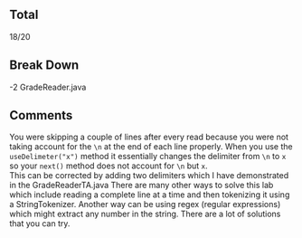 ## Total ##
18/20
## Break Down ##
-2 GradeReader.java
## Comments ##

You were skipping a couple of lines after every read because you were not taking account for the `\n` at the end of each line properly. When you use the `useDelimeter("x")` method it essentially changes the delimiter from `\n` to `x` so your `next()` method does not account for `\n` but `x`.   
This can be corrected by adding two delimiters which I have demonstrated in the GradeReaderTA.java 
There are many other ways to solve this lab which include reading a complete line at a time and then tokenizing it using a StringTokenizer. Another way can be using regex (regular expressions) which might extract any number in the string. There are a lot of solutions that you can try.

